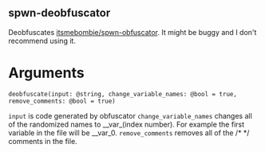## spwn-deobfuscator
 Deobfuscates [itsmebombie/spwn-obfuscator](https://github.com/itsmebombie/spwn-obfuscator).
 It might be buggy and I don't recommend using it.

# Arguments
 `deobfuscate(input: @string, change_variable_names: @bool = true, remove_comments: @bool = true)`
 
 `input` is code generated by obfuscator
 `change_variable_names` changes all of the randomized names to \_\_var\_(index number). For example the first variable in the file will be \_\_var\_0.
 `remove_comments` removes all of the /* */ comments in the file. 
